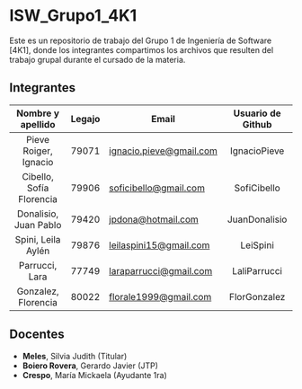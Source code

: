 # ISW_Grupo1_4K1
Este es un repositorio de trabajo del Grupo 1 de Ingeniería de Software [4K1], donde los integrantes compartimos los archivos que resulten del trabajo grupal durante el cursado de la materia.

## Integrantes
|     Nombre y apellido    | Legajo | Email                   | Usuario de Github |
|:------------------------:|--------|-------------------------|:-----------------:|
| Pieve Roiger, Ignacio    | 79071  | ignacio.pieve@gmail.com | IgnacioPieve      |
| Cibello, Sofía Florencia | 79906  | soficibello@gmail.com   | SofiCibello       |
| Donalisio, Juan Pablo    | 79420  | jpdona@hotmail.com      | JuanDonalisio     |
| Spini, Leila Aylén       | 79876  | leilaspini15@gmail.com  | LeiSpini          |
| Parrucci, Lara           | 77749  | laraparrucci@gmail.com  | LaliParrucci      |
| Gonzalez, Florencia      | 80022  | florale1999@gmail.com   | FlorGonzalez      |

## Docentes 

-   **Meles**, Silvia Judith (Titular)
-   **Boiero Rovera**, Gerardo Javier (JTP)
-   **Crespo**, María Mickaela (Ayudante 1ra)
